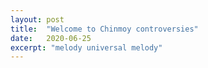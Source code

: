 ```yaml
---
layout: post
title:  "Welcome to Chinmoy controversies"
date:   2020-06-25
excerpt: "melody universal melody"
---
```

